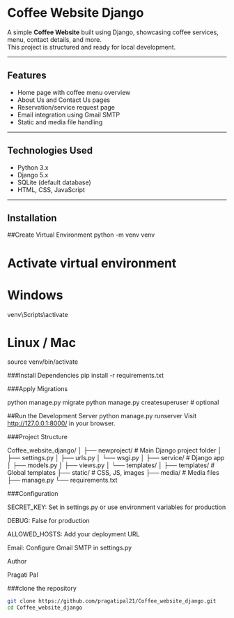 # Coffee Website Django

A simple **Coffee Website** built using Django, showcasing coffee services, menu, contact details, and more.  
This project is structured and ready for local development.

---

## Features

- Home page with coffee menu overview  
- About Us and Contact Us pages  
- Reservation/service request page  
- Email integration using Gmail SMTP  
- Static and media file handling

---

## Technologies Used

- Python 3.x  
- Django 5.x  
- SQLite (default database)  
- HTML, CSS, JavaScript  

---

## Installation



##Create Virtual Environment
python -m venv venv
# Activate virtual environment
# Windows
venv\Scripts\activate
# Linux / Mac
source venv/bin/activate



###Install Dependencies
pip install -r requirements.txt


###Apply Migrations

python manage.py migrate
python manage.py createsuperuser  # optional



##Run the Development Server
python manage.py runserver
Visit http://127.0.0.1:8000/ in your browser.



###Project Structure

Coffee_website_django/
│
├── newproject/          # Main Django project folder
│   ├── settings.py
│   ├── urls.py
│   └── wsgi.py
│
├── service/             # Django app
│   ├── models.py
│   ├── views.py
│   └── templates/
│
├── templates/           # Global templates
├── static/              # CSS, JS, images
├── media/               # Media files
├── manage.py
└── requirements.txt

###Configuration


SECRET_KEY: Set in settings.py or use environment variables for production

DEBUG: False for production

ALLOWED_HOSTS: Add your deployment URL

Email: Configure Gmail SMTP in settings.py






Author

Pragati Pal

###clone the repository
```bash
git clone https://github.com/pragatipal21/Coffee_website_django.git
cd Coffee_website_django
